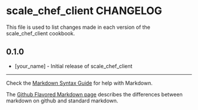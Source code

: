# scale_chef_client CHANGELOG

This file is used to list changes made in each version of the scale_chef_client cookbook.

## 0.1.0
- [your_name] - Initial release of scale_chef_client

- - -
Check the [Markdown Syntax Guide](http://daringfireball.net/projects/markdown/syntax) for help with Markdown.

The [Github Flavored Markdown page](http://github.github.com/github-flavored-markdown/) describes the differences between markdown on github and standard markdown.
